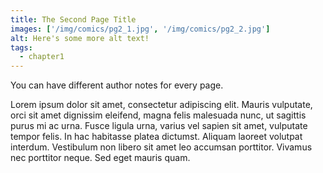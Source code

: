 ```yaml
---
title: The Second Page Title
images: ['/img/comics/pg2_1.jpg', '/img/comics/pg2_2.jpg']
alt: Here's some more alt text!
tags:
  - chapter1
---
```

You can have different author notes for every page.

Lorem ipsum dolor sit amet, consectetur adipiscing elit. Mauris vulputate, orci sit amet dignissim eleifend, magna felis malesuada nunc, ut sagittis purus mi ac urna. Fusce ligula urna, varius vel sapien sit amet, vulputate tempor felis. In hac habitasse platea dictumst. Aliquam laoreet volutpat interdum. Vestibulum non libero sit amet leo accumsan porttitor. Vivamus nec porttitor neque. Sed eget mauris quam.